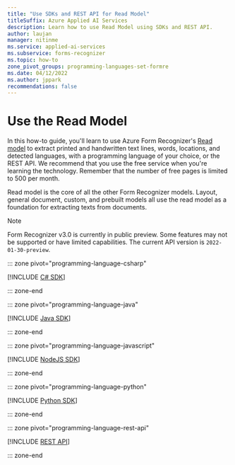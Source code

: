 ```yaml
---
title: "Use SDKs and REST API for Read Model"
titleSuffix: Azure Applied AI Services
description: Learn how to use Read Model using SDKs and REST API.
author: laujan
manager: nitinme
ms.service: applied-ai-services
ms.subservice: forms-recognizer
ms.topic: how-to
zone_pivot_groups: programming-languages-set-formre
ms.date: 04/12/2022
ms.author: jppark
recommendations: false
---
```


# Use the Read Model

 In this how-to guide, you'll learn to use Azure Form Recognizer's [Read model](../concept-read.md) to extract printed and handwritten text lines, words, locations, and detected languages, with a programming language of your choice, or the REST API. We recommend that you use the free service when you're learning the technology. Remember that the number of free pages is limited to 500 per month.

 Read model is the core of all the other Form Recognizer models. Layout, general document, custom, and prebuilt models all use the read model as a foundation for extracting texts from documents.

>[!NOTE]
> Form Recognizer v3.0 is currently in public preview. Some features may not be supported or have limited capabilities.
The current API version is ```2022-01-30-preview```.

::: zone pivot="programming-language-csharp"

[!INCLUDE [C# SDK](includes/csharp-read.md)]

::: zone-end

::: zone pivot="programming-language-java"

[!INCLUDE [Java SDK](includes/java-read.md)]

::: zone-end

::: zone pivot="programming-language-javascript"

[!INCLUDE [NodeJS SDK](includes/javascript-read.md)]

::: zone-end

::: zone pivot="programming-language-python"

[!INCLUDE [Python SDK](includes/python-read.md)]

::: zone-end

::: zone pivot="programming-language-rest-api"

[!INCLUDE [REST API](includes/rest-api-read.md)]

::: zone-end
